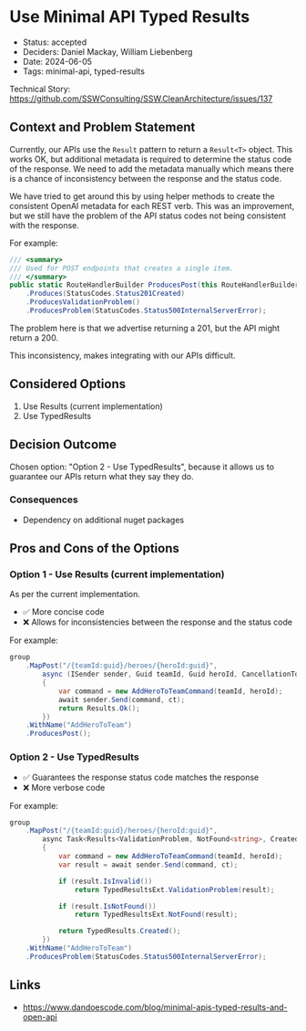 # Use Minimal API Typed Results

- Status: accepted
- Deciders: Daniel Mackay, William Liebenberg
- Date: 2024-06-05
- Tags: minimal-api, typed-results

Technical Story: https://github.com/SSWConsulting/SSW.CleanArchitecture/issues/137

## Context and Problem Statement

Currently, our APIs use the `Result` pattern to return a `Result<T>` object. This works OK, but additional metadata is required to determine the status code of the response. We need to add the metadata manually which means there is a chance of inconsistency between the response and the status code.

We have tried to get around this by using helper methods to create the consistent OpenAI metadata for each REST verb.  This was an improvement, but we still have the problem of the API status codes not being consistent with the response.

For example:

```csharp
/// <summary>
/// Used for POST endpoints that creates a single item.
/// </summary>
public static RouteHandlerBuilder ProducesPost(this RouteHandlerBuilder builder) => builder
    .Produces(StatusCodes.Status201Created)
    .ProducesValidationProblem()
    .ProducesProblem(StatusCodes.Status500InternalServerError);
```

The problem here is that we advertise returning a 201, but the API might return a 200.

This inconsistency, makes integrating with our APIs difficult.

## Considered Options

1. Use Results (current implementation)
2. Use TypedResults

## Decision Outcome

Chosen option: "Option 2 - Use TypedResults", because it allows us to guarantee our APIs return what they say they do.

### Consequences <!-- optional -->

- Dependency on additional nuget packages

## Pros and Cons of the Options <!-- optional -->

### Option 1 - Use Results (current implementation)

As per the current implementation.

- ✅ More concise code
- ❌ Allows for inconsistencies between the response and the status code

For example:

```csharp
group
    .MapPost("/{teamId:guid}/heroes/{heroId:guid}",
        async (ISender sender, Guid teamId, Guid heroId, CancellationToken ct) =>
        {
            var command = new AddHeroToTeamCommand(teamId, heroId);
            await sender.Send(command, ct);
            return Results.Ok();
        })
    .WithName("AddHeroToTeam")
    .ProducesPost();
```

### Option 2 - Use TypedResults

- ✅ Guarantees the response status code matches the response
- ❌ More verbose code

For example:

```csharp
group
    .MapPost("/{teamId:guid}/heroes/{heroId:guid}",
        async Task<Results<ValidationProblem, NotFound<string>, Created>> (ISender sender, Guid teamId, Guid heroId, CancellationToken ct) =>
        {
            var command = new AddHeroToTeamCommand(teamId, heroId);
            var result = await sender.Send(command, ct);

            if (result.IsInvalid())
                return TypedResultsExt.ValidationProblem(result);

            if (result.IsNotFound())
                return TypedResultsExt.NotFound(result);

            return TypedResults.Created();
        })
    .WithName("AddHeroToTeam")
    .ProducesProblem(StatusCodes.Status500InternalServerError);
```

## Links <!-- optional -->

- https://www.dandoescode.com/blog/minimal-apis-typed-results-and-open-api
